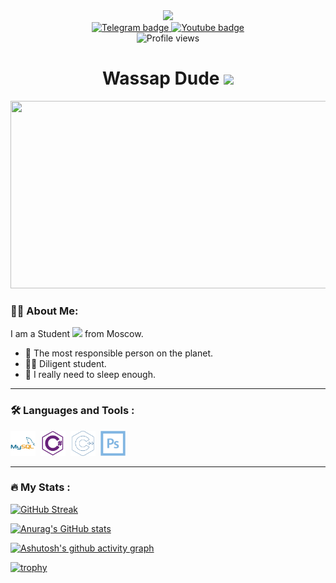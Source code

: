 <div id="header" align="center">
  <img src="https://media.giphy.com/media/yzCqWiC3ADAKA/giphy-downsized.gif" width="100"/>
</div>

<div id="badges" align="center">
   <a href="https://t.me/leo_nvd">
  <img src="https://img.shields.io/badge/Telegram-grey?logo=Telegram&logoColor=black&style=plastic" alt="Telegram badge"/>
   <a>
  <a href="https://www.youtube.com/channel/UC-lHJZR3Gqxm24_Vd_AJ5Yw">
   <img src="https://img.shields.io/badge/YouTube-grey?logo=youtube&logoColor=white&style=plastic " alt="Youtube badge"/>
  <a>
</div>

<div id="viewprof" align="center">
  <img src="https://komarev.com/ghpvc/?username=Leonvd1&style=plastic&color=blue" alt="Profile views"/>
</div>

<div id="heythere" align="center">
  <h1>
  Wassap Dude
  <img src="https://media.giphy.com/media/sr8jYZVVsCmxddga8w/giphy.gif" width="30px"/>
</h1>
</div>

<div align="center">
  <img src="https://media.giphy.com/media/SWoSkN6DxTszqIKEqv/giphy.gif" width="600" height="300"/>
</div>


### :man_technologist: About Me:
I am a Student <img src="https://media.giphy.com/media/WUlplcMpOCEmTGBtBW/giphy.gif" width="30"> from Moscow.
- :1st_place_medal: The most responsible person on the planet.
- :man_student: Diligent student.
- :sleeping_bed: I really need to sleep enough.

---
### :hammer_and_wrench: Languages and Tools :
<div>
  <img src="https://github.com/devicons/devicon/blob/master/icons/mysql/mysql-original-wordmark.svg" title="MySQL"  alt="MySQL" width="40" height="40"/>&nbsp;
  <img src="https://github.com/devicons/devicon/blob/master/icons/csharp/csharp-line.svg" title="C#"  alt="C#" width="40" height="40"/>&nbsp;
  <img src="https://github.com/devicons/devicon/blob/master/icons/cplusplus/cplusplus-line.svg" title="C++"  alt="C++" width="40" height="40"/>&nbsp;
  <img src="https://github.com/devicons/devicon/blob/master/icons/photoshop/photoshop-line.svg" title="Photoshop"  alt="Photoshop" width="40" height="40"/>&nbsp;
</div>

---
### :fire: My Stats :
[![GitHub Streak](http://github-readme-streak-stats.herokuapp.com?user=Leonvd1&theme=dark&border_radius=20)](https://git.io/streak-stats)

[![Anurag's GitHub stats](https://github-readme-stats.vercel.app/api?username=Leonvd1)](https://github.com/Leonvd1/github-readme-stats)

[![Ashutosh's github activity graph](https://activity-graph.herokuapp.com/graph?username=Leonvd1)](https://github.com/Leonvd1/github-readme-activity-graph)

[![trophy](https://github-profile-trophy.vercel.app/?username=Leonvd1)](https://github.com/Leonvd1/github-profile-trophy)
